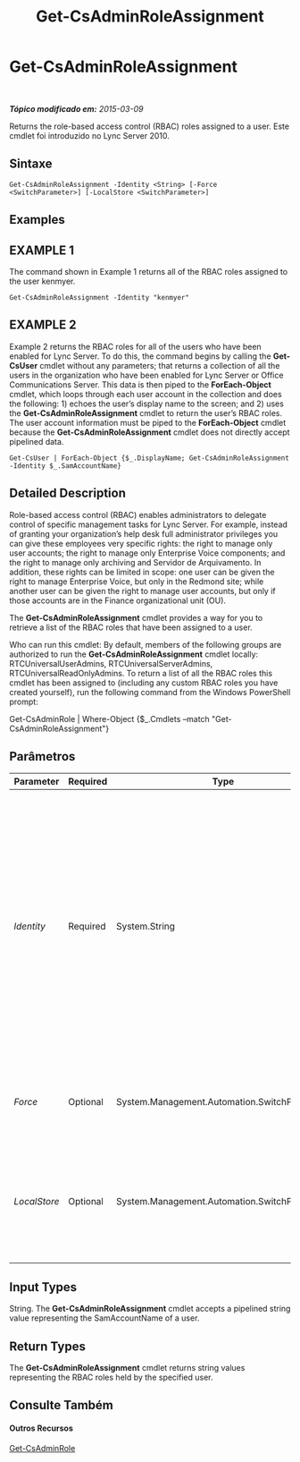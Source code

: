 ﻿---
title: Get-CsAdminRoleAssignment
TOCTitle: Get-CsAdminRoleAssignment
ms:assetid: 61374f9b-e85a-4866-91f2-037a862ba0d6
ms:mtpsurl: https://technet.microsoft.com/pt-br/library/Gg398434(v=OCS.15)
ms:contentKeyID: 49306879
ms.date: 05/19/2016
mtps_version: v=OCS.15
ms.translationtype: HT
---

# Get-CsAdminRoleAssignment

 

_**Tópico modificado em:** 2015-03-09_

Returns the role-based access control (RBAC) roles assigned to a user. Este cmdlet foi introduzido no Lync Server 2010.

## Sintaxe

    Get-CsAdminRoleAssignment -Identity <String> [-Force <SwitchParameter>] [-LocalStore <SwitchParameter>]

## Examples

## EXAMPLE 1

The command shown in Example 1 returns all of the RBAC roles assigned to the user kenmyer.

    Get-CsAdminRoleAssignment -Identity "kenmyer"

## EXAMPLE 2

Example 2 returns the RBAC roles for all of the users who have been enabled for Lync Server. To do this, the command begins by calling the **Get-CsUser** cmdlet without any parameters; that returns a collection of all the users in the organization who have been enabled for Lync Server or Office Communications Server. This data is then piped to the **ForEach-Object** cmdlet, which loops through each user account in the collection and does the following: 1) echoes the user’s display name to the screen; and 2) uses the **Get-CsAdminRoleAssignment** cmdlet to return the user’s RBAC roles. The user account information must be piped to the **ForEach-Object** cmdlet because the **Get-CsAdminRoleAssignment** cmdlet does not directly accept pipelined data.

    Get-CsUser | ForEach-Object {$_.DisplayName; Get-CsAdminRoleAssignment -Identity $_.SamAccountName}

## Detailed Description

Role-based access control (RBAC) enables administrators to delegate control of specific management tasks for Lync Server. For example, instead of granting your organization’s help desk full administrator privileges you can give these employees very specific rights: the right to manage only user accounts; the right to manage only Enterprise Voice components; and the right to manage only archiving and Servidor de Arquivamento. In addition, these rights can be limited in scope: one user can be given the right to manage Enterprise Voice, but only in the Redmond site; while another user can be given the right to manage user accounts, but only if those accounts are in the Finance organizational unit (OU).

The **Get-CsAdminRoleAssignment** cmdlet provides a way for you to retrieve a list of the RBAC roles that have been assigned to a user.

Who can run this cmdlet: By default, members of the following groups are authorized to run the **Get-CsAdminRoleAssignment** cmdlet locally: RTCUniversalUserAdmins, RTCUniversalServerAdmins, RTCUniversalReadOnlyAdmins. To return a list of all the RBAC roles this cmdlet has been assigned to (including any custom RBAC roles you have created yourself), run the following command from the Windows PowerShell prompt:

Get-CsAdminRole | Where-Object {$\_.Cmdlets –match "Get-CsAdminRoleAssignment"}

## Parâmetros


<table>
<colgroup>
<col style="width: 25%" />
<col style="width: 25%" />
<col style="width: 25%" />
<col style="width: 25%" />
</colgroup>
<thead>
<tr class="header">
<th>Parameter</th>
<th>Required</th>
<th>Type</th>
<th>Description</th>
</tr>
</thead>
<tbody>
<tr class="odd">
<td><p><em>Identity</em></p></td>
<td><p>Required</p></td>
<td><p>System.String</p></td>
<td><p>SamAccountName of the user whose RBAC roles are to be returned, You can retrieve the SamAccountName for a user by using a command similar to this:</p>
<p>Get-CsUser &quot;Ken Myer&quot; | Select-Object SamAccountName</p>
<p>Note that you must use the SamAccountName when specifying the user Identity. Other common values used when specifying identities, such as the Active Directory display name or the user’s SIP address, will not work with <strong>Get-CsAdminRoleAssignment</strong>.</p></td>
</tr>
<tr class="even">
<td><p><em>Force</em></p></td>
<td><p>Optional</p></td>
<td><p>System.Management.Automation.SwitchParameter</p></td>
<td><p>Suppresses the display of any non-fatal error message that might occur when running the command.</p></td>
</tr>
<tr class="odd">
<td><p><em>LocalStore</em></p></td>
<td><p>Optional</p></td>
<td><p>System.Management.Automation.SwitchParameter</p></td>
<td><p>Retrieves the RBAC role assignment data from the local replica of the Repositório de Gerenciamento Central rather than from the Repositório de Gerenciamento Central itself.</p></td>
</tr>
</tbody>
</table>


## Input Types

String. The **Get-CsAdminRoleAssignment** cmdlet accepts a pipelined string value representing the SamAccountName of a user.

## Return Types

The **Get-CsAdminRoleAssignment** cmdlet returns string values representing the RBAC roles held by the specified user.

## Consulte Também

#### Outros Recursos

[Get-CsAdminRole](get-csadminrole.md)

